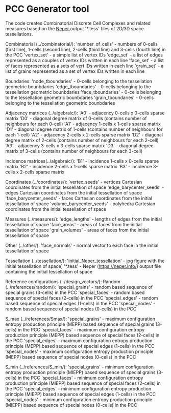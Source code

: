 # PCC Generator tool
<p>
The code creates Combinatorial Discrete Cell Complexes and related measures based on the <a href="https://neper.info/" target="_blank"> Neper </a> output '*.tess' files of 2D/3D space tessellations.
</p>

<p>
Combinatorial (../combinatorial/):
'number_of_cells' - numbers of 0-cells (first line), 1-cells (second line), 2-cells (third line) and 3-cells (fourth line) in the PCC
'vertex_set' - a simple list of vertex IDs
'edge_set'  - a list of edges represented as a couples of vertex IDs written in each line
'face_set'  - a list of faces represented as a sets of vert IDs written in each line
'grain_set'  - a list of grains represented as a set of vertex IDs written in each line

Boundaries:
'node_tboundaries' - 0-cells belonging to the tessellation geometric bounbdaries
'edge_tboundaries' - 0-cells belonging to the tessellation geometric bounbdaries
'face_tboundaries' - 0-cells belonging to the tessellation geometric bounbdaries
'grain_tboundaries' - 0-cells belonging to the tessellation geometric bounbdaries

Adjacency matrices (../algebraic/):
'A0' - adjacency 0-cells x 0-cells  sparse matrix
'D0' - diagonal degree matrix of 0-cells (contains number of neighbours for each 0-cell)
'A1' - adjacency 1-cells x 1-cells sparse matrix\
'D1' - diagonal degree matrix of 1-cells (contains number of neighbours for each 1-cell)
'A2' - adjacency 2-cells x 2-cells sparse matrix
'D2' - diagonal degree matrix of 2-cells (contains number of neighbours for each 2-cell)
'A3' - adjacency 3-cells x 3-cells sparse matrix
'D3' - diagonal degree matrix of 3-cells (contains number of neighbours for each 3-cell)

Incidence matrices(../algebraic/):
'B1' - incidence 1-cells x 0-cells sparse matrix
'B2' - incidence 2-cells x 1-cells sparse matrix
'B3' - incidence 3-cells x 2-cells sparse matrix

Coordinates (../coordinates/):
'vertex_seeds' - vertices Cartesian coordinates from the initial tessellation of space
'edge_barycenter_seeds' - edges Cartesian coordinates from the initial tessellation of space
'face_barycenter_seeds' - faces Cartesian coordinates from the initial tessellation of space
'volume_barycenter_seeds' - polyhedra Cartesian coordinates from the initial tessellation of space

Measures (../measures/):
'edge_lengths' - lengths of edges from the initial tessellation of space
'face_areas' - areas of faces from the initial tessellation of space
'grain_volumes' - areas of faces from the initial tessellation of space

Other (../other/):
'face_normals' - normal vector to each face in the initial tessellation of space

Tessellation (../tessellation/):
'initial_Neper_tessellation' - jpg figure with the initial tessellation of space]
'*.tess' - Neper (https://neper.info/) output file containing the initial tessellation of space

Reference configurations (../design_vectors/):
Random (../references/random/):
'special_grains' - random based sequence of special grains (3-cells) in the PCC 
'special_faces' - random based sequence of special faces (2-cells) in the PCC 
'special_edges' - random based sequence of special edges (1-cells) in the PCC 
'special_nodes' - random based sequence of special nodes (0-cells) in the PCC 

S_max  (../references/Smax/):
'special_grains' - maximum configuration entropy production principle (MEPP) based sequence of special grains (3-cells) in the PCC 
'special_faces' -  maximum configuration entropy production principle (MEPP) based sequence of special faces (2-cells) in the PCC 
'special_edges' -  maximum configuration entropy production principle (MEPP) based sequence of special edges (1-cells) in the PCC 
'special_nodes' -  maximum configuration entropy production principle (MEPP) based sequence of special nodes (0-cells) in the PCC 

S_min  (../references/S_min/):
'special_grains' -  minimum configuration entropy production principle (MIEPP) based sequence of special grains (3-cells) in the PCC 
'special_faces' - minimum configuration entropy production principle (MIEPP) based sequence of special faces (2-cells) in the PCC 
'special_edges' - minimum configuration entropy production principle (MIEPP) based sequence of special edges (1-cells) in the PCC 
'special_nodes' - minimum configuration entropy production principle (MIEPP) based sequence of special nodes (0-cells) in the PCC 
</p>
